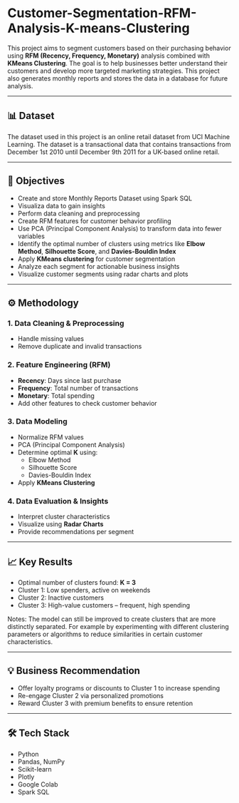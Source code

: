 # Customer-Segmentation-RFM-Analysis-K-means-Clustering

This project aims to segment customers based on their purchasing behavior using **RFM (Recency, Frequency, Monetary)** analysis combined with **KMeans Clustering**. The goal is to help businesses better understand their customers and develop more targeted marketing strategies. This project also generates monthly reports and stores the data in a database for future analysis.

---

## 📊 Dataset

The dataset used in this project is an online retail dataset from UCI Machine Learning. The dataset is a transactional data that contains transactions from December 1st 2010 until December 9th 2011 for a UK-based online retail.

---

## 📌 Objectives

- Create and store Monthly Reports Dataset using Spark SQL
- Visualiza data to gain insights
- Perform data cleaning and preprocessing  
- Create RFM features for customer behavior profiling
- Use PCA (Principal Component Analysis) to transform data into fewer variables  
- Identify the optimal number of clusters using metrics like **Elbow Method**, **Silhouette Score**, and **Davies-Bouldin Index**  
- Apply **KMeans clustering** for customer segmentation  
- Analyze each segment for actionable business insights  
- Visualize customer segments using radar charts and plots

---

## ⚙️ Methodology

### 1. Data Cleaning & Preprocessing
- Handle missing values
- Remove duplicate and invalid transactions

### 2. Feature Engineering (RFM)
- **Recency**: Days since last purchase  
- **Frequency**: Total number of transactions  
- **Monetary**: Total spending
- Add other features to check customer behavior

### 3. Data Modeling
- Normalize RFM values
- PCA (Principal Component Analysis)
- Determine optimal **K** using:
  - Elbow Method
  - Silhouette Score
  - Davies-Bouldin Index
- Apply **KMeans Clustering**

### 4. Data Evaluation & Insights
- Interpret cluster characteristics
- Visualize using **Radar Charts**
- Provide recommendations per segment

---

## 📈 Key Results

- Optimal number of clusters found: **K = 3**
- Cluster 1: Low spenders, active on weekends  
- Cluster 2: Inactive customers  
- Cluster 3: High-value customers – frequent, high spending

Notes: The model can still be improved to create clusters that are more distinctly separated.
For example by experimenting with different clustering parameters or algorithms to reduce similarities in certain customer characteristics.

---

## 💡 Business Recommendation

- Offer loyalty programs or discounts to Cluster 1 to increase spending  
- Re-engage Cluster 2 via personalized promotions  
- Reward Cluster 3 with premium benefits to ensure retention

---

## 🛠️ Tech Stack

- Python  
- Pandas, NumPy  
- Scikit-learn  
- Plotly 
- Google Colab
- Spark SQL

